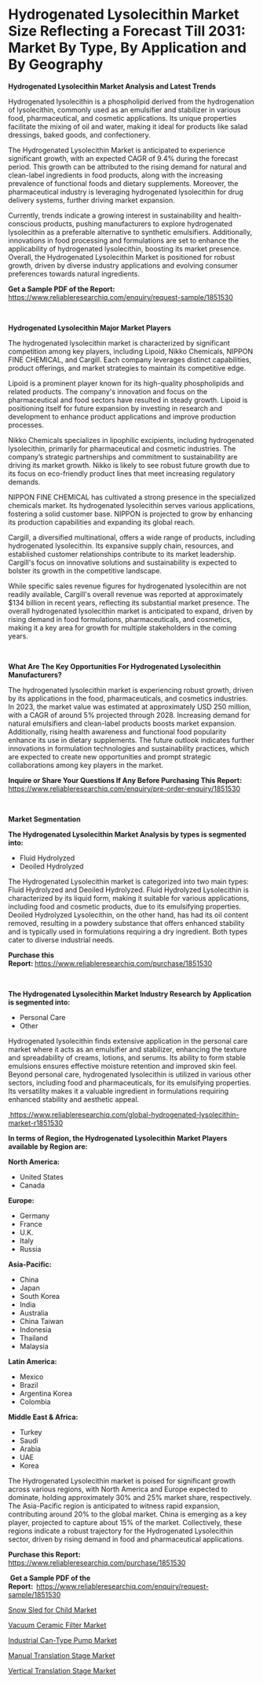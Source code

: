 <p><h1>Hydrogenated Lysolecithin Market Size Reflecting a Forecast Till 2031: Market By Type, By Application and By Geography</h1></p><p><strong>Hydrogenated Lysolecithin Market Analysis and Latest Trends</strong></p>
<p><p>Hydrogenated lysolecithin is a phospholipid derived from the hydrogenation of lysolecithin, commonly used as an emulsifier and stabilizer in various food, pharmaceutical, and cosmetic applications. Its unique properties facilitate the mixing of oil and water, making it ideal for products like salad dressings, baked goods, and confectionery.</p><p>The Hydrogenated Lysolecithin Market is anticipated to experience significant growth, with an expected CAGR of 9.4% during the forecast period. This growth can be attributed to the rising demand for natural and clean-label ingredients in food products, along with the increasing prevalence of functional foods and dietary supplements. Moreover, the pharmaceutical industry is leveraging hydrogenated lysolecithin for drug delivery systems, further driving market expansion.</p><p>Currently, trends indicate a growing interest in sustainability and health-conscious products, pushing manufacturers to explore hydrogenated lysolecithin as a preferable alternative to synthetic emulsifiers. Additionally, innovations in food processing and formulations are set to enhance the applicability of hydrogenated lysolecithin, boosting its market presence. Overall, the Hydrogenated Lysolecithin Market is positioned for robust growth, driven by diverse industry applications and evolving consumer preferences towards natural ingredients.</p></p>
<p><strong>Get a Sample PDF of the Report:&nbsp;</strong> <a href="https://www.reliableresearchiq.com/enquiry/request-sample/1851530?utm_campaign=1141&utm_medium=2&utm_source=Github&utm_content=ia&utm_term=19102024&utm_id=hydrogenated-lysolecithin">https://www.reliableresearchiq.com/enquiry/request-sample/1851530</a></p>
<p>&nbsp;</p>
<p><strong>Hydrogenated Lysolecithin Major Market Players</strong></p>
<p><p>The hydrogenated lysolecithin market is characterized by significant competition among key players, including Lipoid, Nikko Chemicals, NIPPON FINE CHEMICAL, and Cargill. Each company leverages distinct capabilities, product offerings, and market strategies to maintain its competitive edge.</p><p>Lipoid is a prominent player known for its high-quality phospholipids and related products. The company's innovation and focus on the pharmaceutical and food sectors have resulted in steady growth. Lipoid is positioning itself for future expansion by investing in research and development to enhance product applications and improve production processes.</p><p>Nikko Chemicals specializes in lipophilic excipients, including hydrogenated lysolecithin, primarily for pharmaceutical and cosmetic industries. The company’s strategic partnerships and commitment to sustainability are driving its market growth. Nikko is likely to see robust future growth due to its focus on eco-friendly product lines that meet increasing regulatory demands.</p><p>NIPPON FINE CHEMICAL has cultivated a strong presence in the specialized chemicals market. Its hydrogenated lysolecithin serves various applications, fostering a solid customer base. NIPPON is projected to grow by enhancing its production capabilities and expanding its global reach.</p><p>Cargill, a diversified multinational, offers a wide range of products, including hydrogenated lysolecithin. Its expansive supply chain, resources, and established customer relationships contribute to its market leadership. Cargill's focus on innovative solutions and sustainability is expected to bolster its growth in the competitive landscape.</p><p>While specific sales revenue figures for hydrogenated lysolecithin are not readily available, Cargill's overall revenue was reported at approximately $134 billion in recent years, reflecting its substantial market presence. The overall hydrogenated lysolecithin market is anticipated to expand, driven by rising demand in food formulations, pharmaceuticals, and cosmetics, making it a key area for growth for multiple stakeholders in the coming years.</p></p>
<p>&nbsp;</p>
<p><strong>What Are The Key Opportunities For Hydrogenated Lysolecithin Manufacturers?</strong></p>
<p><p>The hydrogenated lysolecithin market is experiencing robust growth, driven by its applications in the food, pharmaceuticals, and cosmetics industries. In 2023, the market value was estimated at approximately USD 250 million, with a CAGR of around 5% projected through 2028. Increasing demand for natural emulsifiers and clean-label products boosts market expansion. Additionally, rising health awareness and functional food popularity enhance its use in dietary supplements. The future outlook indicates further innovations in formulation technologies and sustainability practices, which are expected to create new opportunities and prompt strategic collaborations among key players in the market.</p></p>
<p><strong>Inquire or Share Your Questions If Any Before Purchasing This Report:</strong> <a href="https://www.reliableresearchiq.com/enquiry/pre-order-enquiry/1851530?utm_campaign=1141&utm_medium=2&utm_source=Github&utm_content=ia&utm_term=19102024&utm_id=hydrogenated-lysolecithin">https://www.reliableresearchiq.com/enquiry/pre-order-enquiry/1851530</a></p>
<p>&nbsp;</p>
<p><strong>Market Segmentation</strong></p>
<p><strong>The Hydrogenated Lysolecithin Market Analysis by types is segmented into:</strong></p>
<p><ul><li>Fluid Hydrolyzed</li><li>Deoiled Hydrolyzed</li></ul></p>
<p><p>The Hydrogenated Lysolecithin market is categorized into two main types: Fluid Hydrolyzed and Deoiled Hydrolyzed. Fluid Hydrolyzed Lysolecithin is characterized by its liquid form, making it suitable for various applications, including food and cosmetic products, due to its emulsifying properties. Deoiled Hydrolyzed Lysolecithin, on the other hand, has had its oil content removed, resulting in a powdery substance that offers enhanced stability and is typically used in formulations requiring a dry ingredient. Both types cater to diverse industrial needs.</p></p>
<p><strong>Purchase this Report:&nbsp;</strong><a href="https://www.reliableresearchiq.com/purchase/1851530?utm_campaign=1141&utm_medium=2&utm_source=Github&utm_content=ia&utm_term=19102024&utm_id=hydrogenated-lysolecithin">https://www.reliableresearchiq.com/purchase/1851530</a></p>
<p>&nbsp;</p>
<p><strong>The Hydrogenated Lysolecithin Market Industry Research by Application is segmented into:</strong></p>
<p><ul><li>Personal Care</li><li>Other</li></ul></p>
<p><p>Hydrogenated lysolecithin finds extensive application in the personal care market where it acts as an emulsifier and stabilizer, enhancing the texture and spreadability of creams, lotions, and serums. Its ability to form stable emulsions ensures effective moisture retention and improved skin feel. Beyond personal care, hydrogenated lysolecithin is utilized in various other sectors, including food and pharmaceuticals, for its emulsifying properties. Its versatility makes it a valuable ingredient in formulations requiring enhanced stability and aesthetic appeal.</p></p>
<p><a href="https://www.reliableresearchiq.com/global-hydrogenated-lysolecithin-market-r1851530?utm_campaign=1141&utm_medium=2&utm_source=Github&utm_content=ia&utm_term=19102024&utm_id=hydrogenated-lysolecithin">&nbsp;https://www.reliableresearchiq.com/global-hydrogenated-lysolecithin-market-r1851530</a></p>
<p><strong>In terms of Region, the Hydrogenated Lysolecithin Market Players available by Region are:</strong></p>
<p>
    <p> <strong> North America: </strong>
        <ul>
            <li>United States</li>
            <li>Canada</li>
        </ul>
        </p> 
    <p> <strong> Europe: </strong>
        <ul>
            <li>Germany</li>
            <li>France</li>
            <li>U.K.</li>
            <li>Italy</li>
            <li>Russia</li>
        </ul>
        </p> 
    <p> <strong> Asia-Pacific: </strong>
        <ul>
            <li>China</li>
            <li>Japan</li>
            <li>South Korea</li>
            <li>India</li>
            <li>Australia</li>
            <li>China Taiwan</li>
            <li>Indonesia</li>
            <li>Thailand</li>
            <li>Malaysia</li>
        </ul>
        </p> 
    <p> <strong> Latin America: </strong>
        <ul>
            <li>Mexico</li>
            <li>Brazil</li>
            <li>Argentina Korea</li>
            <li>Colombia</li>
        </ul>
        </p> 
    <p> <strong> Middle East & Africa: </strong>
        <ul>
            <li>Turkey</li>
            <li>Saudi</li>
            <li>Arabia</li>
            <li>UAE</li>
            <li>Korea</li>
        </ul>
    </p>
    </p>
<p><p>The Hydrogenated Lysolecithin market is poised for significant growth across various regions, with North America and Europe expected to dominate, holding approximately 30% and 25% market share, respectively. The Asia-Pacific region is anticipated to witness rapid expansion, contributing around 20% to the global market. China is emerging as a key player, projected to capture about 15% of the market. Collectively, these regions indicate a robust trajectory for the Hydrogenated Lysolecithin sector, driven by rising demand in food and pharmaceutical applications.</p></p>
<p><strong>Purchase this Report: </strong><a href="https://www.reliableresearchiq.com/purchase/1851530?utm_campaign=1141&utm_medium=2&utm_source=Github&utm_content=ia&utm_term=19102024&utm_id=hydrogenated-lysolecithin">https://www.reliableresearchiq.com/purchase/1851530</a></p>
<p>&nbsp;<strong>Get a Sample PDF of the Report:&nbsp;&nbsp;</strong><a href="https://www.reliableresearchiq.com/enquiry/request-sample/1851530?utm_campaign=1141&utm_medium=2&utm_source=Github&utm_content=ia&utm_term=19102024&utm_id=hydrogenated-lysolecithin">https://www.reliableresearchiq.com/enquiry/request-sample/1851530</a></p>
<p><strong></strong></p>
<p><p><a href="https://github.com/pespeyervi/Market-Research-Report-List-1/blob/main/snow-sled-for-child-market.md?utm_campaign=1141&utm_medium=2&utm_source=Github&utm_content=ia&utm_term=19102024&utm_id=hydrogenated-lysolecithin">Snow Sled for Child Market</a></p><p><a href="https://issuu.com/reportprime-2/docs/vacuum-ceramic-filter-market-size-2_0cc265cbb9f3df?utm_campaign=1141&utm_medium=2&utm_source=Github&utm_content=ia&utm_term=19102024&utm_id=hydrogenated-lysolecithin">Vacuum Ceramic Filter Market</a></p><p><a href="https://github.com/shivermasallash/Market-Research-Report-List-1/blob/main/industrial-can-type-pump-market.md?utm_campaign=1141&utm_medium=2&utm_source=Github&utm_content=ia&utm_term=19102024&utm_id=hydrogenated-lysolecithin">Industrial Can-Type Pump Market</a></p><p><a href="https://www.linkedin.com/pulse/manual-translation-stage-market-global-regional-analysis-2024-ubpvf?utm_campaign=1141&utm_medium=2&utm_source=Github&utm_content=ia&utm_term=19102024&utm_id=hydrogenated-lysolecithin">Manual Translation Stage Market</a></p><p><a href="https://www.linkedin.com/pulse/vertical-translation-stage-market-penetration-strategies-untapped-rlwhf?utm_campaign=1141&utm_medium=2&utm_source=Github&utm_content=ia&utm_term=19102024&utm_id=hydrogenated-lysolecithin">Vertical Translation Stage Market</a></p></p>